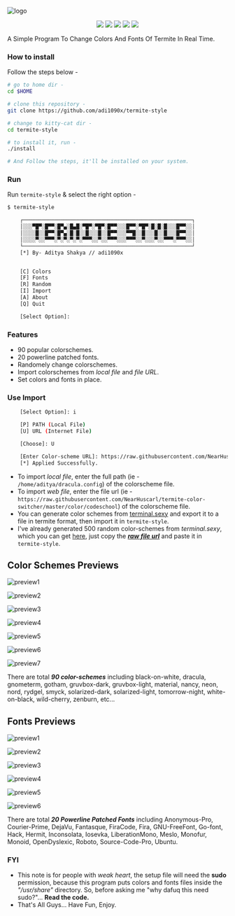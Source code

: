 ![logo](https://raw.githubusercontent.com/adi1090x/termite-style/master/previews/ts-logo.png) <br />

<p align="center">
  <img src="https://img.shields.io/badge/Maintained%3F-Yes-blueviolet?style=flat-square">
  <img src="https://img.shields.io/github/license/adi1090x/termite-style?style=flat-square">
  <img src="https://img.shields.io/github/stars/adi1090x/termite-style?color=red&style=flat-square">
  <img src="https://img.shields.io/github/forks/adi1090x/termite-style?style=flat-square">
  <img src="https://img.shields.io/github/issues/adi1090x/termite-style?style=flat-square">
</p>

A Simple Program To Change Colors And Fonts Of Termite In Real Time. <br />

### How to install

Follow the steps below - 

```bash
# go to home dir - 
cd $HOME

# clone this repository - 
git clone https://github.com/adi1090x/termite-style

# change to kitty-cat dir -
cd termite-style

# to install it, run -
./install

# And Follow the steps, it'll be installed on your system.
```
### Run

Run `termite-style` & select the right option -

```bash
$ termite-style

    ┌──────────────────────────────────────────────────────┐
    │░░░▀█▀░█▀▀░█▀▄░█▄█░▀█▀░▀█▀░█▀▀░░░█▀▀░▀█▀░█░█░█░░░█▀▀░░│
    │░░░░█░░█▀▀░█▀▄░█░█░░█░░░█░░█▀▀░░░▀▀█░░█░░░█░░█░░░█▀▀░░│
    │░░░░▀░░▀▀▀░▀░▀░▀░▀░▀▀▀░░▀░░▀▀▀░░░▀▀▀░░▀░░░▀░░▀▀▀░▀▀▀░░│
    └──────────────────────────────────────────────────────┘
    [*] By- Aditya Shakya // adi1090x


    [C] Colors
    [F] Fonts
    [R] Random
    [I] Import
    [A] About 
    [Q] Quit

    [Select Option]: 
```
### Features

+ 90 popular colorschemes.
+ 20 powerline patched fonts.
+ Randomely change colorschemes.
+ Import colorschemes from *local file* and *file URL*.
+ Set colors and fonts in place.

### Use Import
```bash
    [Select Option]: i

    [P] PATH (Local File)
    [U] URL (Internet File)

    [Choose]: U

    [Enter Color-scheme URL]: https://raw.githubusercontent.com/NearHuscarl/termite-color-switcher/master/color/codeschool
    [*] Applied Successfully.
```

+ To import *local file*, enter the full path (ie - `/home/aditya/dracula.config`) of the colorscheme file.
+ To import *web file*, enter the file url (ie - `https://raw.githubusercontent.com/NearHuscarl/termite-color-switcher/master/color/codeschool`) of the colorscheme file.
+ You can generate color schemes from [terminal.sexy](https://terminal.sexy/) and export it to a file in termite format, then import it in `termite-style`.
+ I've already generated 500 random color-schemes from *terminal.sexy*, which you can get [here](https://github.com/adi1090x/tRandomizer/tree/master/colors), just copy the ***[raw file url](https://raw.githubusercontent.com/adi1090x/tRandomizer/master/colors/110.color)*** and paste it in `termite-style`.

## Color Schemes Previews

![preview1](https://raw.githubusercontent.com/adi1090x/termite-style/master/previews/preview_nord.png) <br />

![preview2](https://raw.githubusercontent.com/adi1090x/termite-style/master/previews/preview_material.png) <br />

![preview3](https://raw.githubusercontent.com/adi1090x/termite-style/master/previews/preview_dracula.png) <br />

![preview4](https://raw.githubusercontent.com/adi1090x/termite-style/master/previews/preview_rydgel.png) <br />

![preview5](https://raw.githubusercontent.com/adi1090x/termite-style/master/previews/preview_wildc.png) <br />

![preview6](https://raw.githubusercontent.com/adi1090x/termite-style/master/previews/preview_zenburn.png) <br />

![preview7](https://raw.githubusercontent.com/adi1090x/termite-style/master/previews/preview_wob.png) <br />

There are total ***90 color-schemes*** including black-on-white, dracula, gnometerm, gotham, gruvbox-dark, gruvbox-light, material, nancy, neon, nord, rydgel, smyck, solarized-dark, solarized-light, tomorrow-night, white-on-black, wild-cherry, zenburn, etc... <br />

## Fonts Previews

![preview1](https://raw.githubusercontent.com/adi1090x/termite-style/master/previews/font_1.png) <br />

![preview2](https://raw.githubusercontent.com/adi1090x/termite-style/master/previews/font_2.png) <br />

![preview3](https://raw.githubusercontent.com/adi1090x/termite-style/master/previews/font_3.png) <br />

![preview4](https://raw.githubusercontent.com/adi1090x/termite-style/master/previews/font_4.png) <br />

![preview5](https://raw.githubusercontent.com/adi1090x/termite-style/master/previews/font_5.png) <br />

![preview6](https://raw.githubusercontent.com/adi1090x/termite-style/master/previews/font_6.png) <br />

There are total ***20 Powerline Patched Fonts*** including Anonymous-Pro, Courier-Prime, DejaVu, Fantasque, FiraCode, Fira, GNU-FreeFont, Go-font, Hack, Hermit, Inconsolata, Iosevka, LiberationMono, Meslo, Monofur, Monoid, OpenDyslexic, Roboto, Source-Code-Pro, Ubuntu. <br />

### FYI

- This note is for people with *weak heart*, the setup file will need the **sudo** permission, because this program puts colors and fonts files inside the *"/usr/share"* directory. So, before asking me "why dafuq this need sudo?"... **Read the code.**
- That's All Guys... Have Fun, Enjoy.
